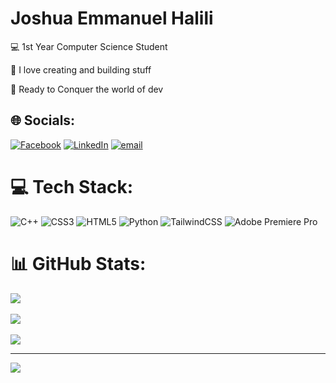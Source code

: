<h1>Joshua Emmanuel Halili</h1>
<p>💻 1st Year Computer Science Student</p>
<p>👷 I love creating and building stuff</p>
<p>💪 Ready to Conquer the world of dev</p>

## 🌐 Socials:
[![Facebook](https://img.shields.io/badge/Facebook-%231877F2.svg?logo=Facebook&logoColor=white)](https://facebook.com/https://www.facebook.com/joshua.emmanuel.m.halili) [![LinkedIn](https://img.shields.io/badge/LinkedIn-%230077B5.svg?logo=linkedin&logoColor=white)](https://linkedin.com/in/https://www.linkedin.com/in/joshua-emmanuel-m-halili-133155377) [![email](https://img.shields.io/badge/Email-D14836?logo=gmail&logoColor=white)](mailto:joshdev526@gmail.com) 

# 💻 Tech Stack:
![C++](https://img.shields.io/badge/c++-%2300599C.svg?style=for-the-badge&logo=c%2B%2B&logoColor=white) ![CSS3](https://img.shields.io/badge/css3-%231572B6.svg?style=for-the-badge&logo=css3&logoColor=white) ![HTML5](https://img.shields.io/badge/html5-%23E34F26.svg?style=for-the-badge&logo=html5&logoColor=white) ![Python](https://img.shields.io/badge/python-3670A0?style=for-the-badge&logo=python&logoColor=ffdd54) ![TailwindCSS](https://img.shields.io/badge/tailwindcss-%2338B2AC.svg?style=for-the-badge&logo=tailwind-css&logoColor=white) ![Adobe Premiere Pro](https://img.shields.io/badge/Adobe%20Premiere%20Pro-9999FF.svg?style=for-the-badge&logo=Adobe%20Premiere%20Pro&logoColor=white)
# 📊 GitHub Stats:
![](https://github-readme-stats.vercel.app/api?username=joshdev09&theme=radical&hide_border=false&include_all_commits=false&count_private=false)<br/>
<br/>
![](https://nirzak-streak-stats.vercel.app/?user=joshdev09&theme=radical&hide_border=false)<br/>
<br/>
![](https://github-readme-stats.vercel.app/api/top-langs/?username=joshdev09&theme=radical&hide_border=false&include_all_commits=false&count_private=false&layout=compact)

---
[![](https://visitcount.itsvg.in/api?id=joshdev09&icon=0&color=0)](https://visitcount.itsvg.in)

<!-- Proudly created with GPRM ( https://gprm.itsvg.in ) -->

